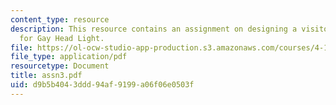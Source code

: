 ```yaml
---
content_type: resource
description: This resource contains an assignment on designing a visitor pavilion
  for Gay Head Light.
file: https://ol-ocw-studio-app-production.s3.amazonaws.com/courses/4-191-introduction-to-integrated-design-fall-2006/d9b5b4043ddd94af9199a06f06e0503f_assn3.pdf
file_type: application/pdf
resourcetype: Document
title: assn3.pdf
uid: d9b5b404-3ddd-94af-9199-a06f06e0503f
---
```

